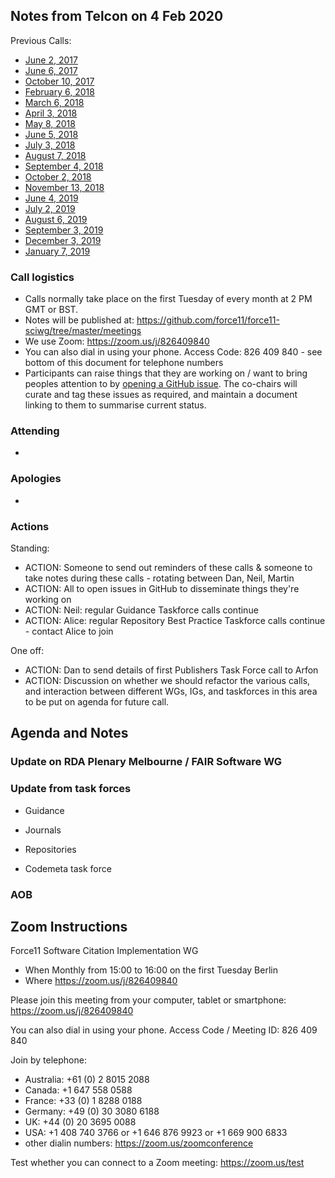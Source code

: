 ## Notes from Telcon on 4 Feb 2020

Previous Calls:
 - [June 2, 2017](https://github.com/force11/force11-sciwg/blob/master/meetings/20170602-Notes.md)
 - [June 6, 2017](https://github.com/force11/force11-sciwg/blob/master/meetings/20170606-Notes.md)
 - [October 10, 2017](https://github.com/force11/force11-sciwg/blob/master/meetings/20171010-Notes.md)
 - [February 6, 2018](https://github.com/force11/force11-sciwg/blob/master/meetings/20180206-Notes.md)
 - [March 6, 2018](https://github.com/force11/force11-sciwg/blob/master/meetings/20180306-Notes.md)
 - [April 3, 2018](https://github.com/force11/force11-sciwg/blob/master/meetings/20180403-Notes.md)
 - [May 8, 2018](https://github.com/force11/force11-sciwg/blob/master/meetings/20180508-Notes.md)
 - [June 5, 2018](https://github.com/force11/force11-sciwg/blob/master/meetings/20180605-Notes.md)
 - [July 3, 2018](https://github.com/force11/force11-sciwg/blob/master/meetings/20180703-Notes.md)
 - [August 7, 2018](https://github.com/force11/force11-sciwg/blob/master/meetings/20180807-Notes.md)
 - [September 4, 2018](https://github.com/force11/force11-sciwg/blob/master/meetings/20180904-Notes.md)
 - [October 2, 2018](https://github.com/force11/force11-sciwg/blob/master/meetings/20181002-Notes.md)
 - [November 13, 2018](https://github.com/force11/force11-sciwg/blob/master/meetings/20181113-Notes.md)
 - [June 4, 2019](https://github.com/force11/force11-sciwg/blob/master/meetings/20190604-Notes.md)
 - [July 2, 2019](https://github.com/force11/force11-sciwg/blob/master/meetings/20190702-Notes.md)
 - [August 6, 2019](https://github.com/force11/force11-sciwg/blob/master/meetings/20190806-Notes.md)
 - [September 3, 2019](https://github.com/force11/force11-sciwg/blob/master/meetings/20190903-Notes.md)
 - [December 3, 2019](https://github.com/force11/force11-sciwg/blob/master/meetings/20191203-Notes.md)
 - [January 7, 2019](https://github.com/force11/force11-sciwg/blob/master/meetings/20200107-Notes.md)


### Call logistics

 - Calls normally take place on the first Tuesday of every month at 2 PM GMT or BST.
 - Notes will be published at: https://github.com/force11/force11-sciwg/tree/master/meetings
 - We use Zoom: https://zoom.us/j/826409840
 - You can also dial in using your phone. Access Code: 826 409 840 - see bottom of this document for telephone numbers
 - Participants can raise things that they are working on / want to bring peoples attention to by [opening a GitHub issue](https://github.com/force11/force11-sciwg/issues). The co-chairs will curate and tag these issues as required, and maintain a document linking to them to summarise current status.

### Attending

-

### Apologies

 - 
 
### Actions

Standing:
 * ACTION: Someone to send out reminders of these calls & someone to take notes during these calls - rotating between Dan, Neil, Martin
 * ACTION: All to open issues in GitHub to disseminate things they're working on
 * ACTION: Neil: regular Guidance Taskforce calls continue
 * ACTION: Alice: regular Repository Best Practice Taskforce calls continue - contact Alice to join

One off:
 * ACTION: Dan to send details of first Publishers Task Force call to Arfon
 * ACTION: Discussion on whether we should refactor the various calls, and interaction between different WGs, IGs, and taskforces in this area to be put on agenda for future call.

## Agenda and Notes

### Update on RDA Plenary Melbourne / FAIR Software WG 

### Update from task forces

- Guidance

- Journals 

- Repositories

- Codemeta task force 

### AOB

## Zoom Instructions

Force11 Software Citation Implementation WG
 - When    Monthly from 15:00 to 16:00 on the first Tuesday Berlin
 - Where   https://zoom.us/j/826409840

Please join this meeting from your computer, tablet or smartphone: https://zoom.us/j/826409840

You can also dial in using your phone. Access Code / Meeting ID: 826 409 840

Join by telephone: 
 - Australia: +61 (0) 2 8015 2088
 - Canada: +1 647 558 0588
 - France: +33 (0) 1 8288 0188
 - Germany: +49 (0) 30 3080 6188
 - UK: +44 (0) 20 3695 0088
 - USA: +1 408 740 3766 or +1 646 876 9923 or +1 669 900 6833
 - other dialin numbers: https://zoom.us/zoomconference
 
 Test whether you can connect to a Zoom meeting: https://zoom.us/test
